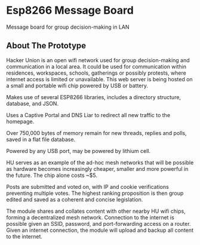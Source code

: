 # Esp8266 Message Board

Message board for group decision-making in LAN


## About The Prototype

Hacker Union is an open wifi network used for group decision-making and communication in a local area. It could be used for communication within residences, workspaces, schools, gatherings or possibly protests, where internet access is limited or unavailable. This web server is being hosted on a small and portable wifi chip powered by USB or battery.

Makes use of several ESP8266 libraries, includes a directory structure, database, and JSON.

Uses a Captive Portal and DNS Liar to redirect all new traffic to the homepage.

Over 750,000 bytes of memory remain for new threads, replies and polls, saved in a flat file database. 

Powered by any USB port, may be powered by lithium cell.   

HU serves as an example of the ad-hoc mesh networks that will be possible as hardware becomes increasingly cheaper, smaller and more powerful in the future. The chip alone costs ~$5.

Posts are submitted and voted on, with IP and cookie verifications preventing multiple votes. The highest ranking proposition is then group edited and saved as a coherent and concise legislation.

The module shares and collates content with other nearby HU wifi chips, forming a decentralized mesh network. Connection to the internet is possible given an SSID, password, and port-forwarding access on a router. Given an internet connection, the module will upload and backup all content to the internet.
